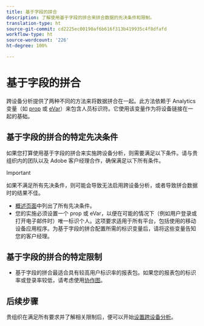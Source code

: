 ```yaml
---
title: 基于字段的拼合
description: 了解使用基于字段的拼合来拼合数据的先决条件和限制。
translation-type: ht
source-git-commit: cd2225ec00190af6b616f313b419935c4f8dfafd
workflow-type: ht
source-wordcount: '226'
ht-degree: 100%

---
```



# 基于字段的拼合

跨设备分析提供了两种不同的方法来将数据拼合在一起。此方法依赖于 Analytics 变量（如 [prop](/help/implement/vars/page-vars/prop.md) 或 [eVar](/help/implement/vars/page-vars/evar.md)）来包含人员标识符。它使用该变量作为将设备链接在一起的基础。

## 基于字段的拼合的特定先决条件

如果您打算使用基于字段的拼合来实施跨设备分析，则需要满足以下条件。请与贵组织内的团队以及 Adobe 客户经理合作，确保满足以下所有条件。

>[!IMPORTANT]
>
>如果不满足所有先决条件，则可能会导致无法启用跨设备分析，或者导致拼合数据时的结果不佳。

* [概述页面](overview.md)中列出了所有先决条件。
* 您的实施必须设置一个 prop 或 eVar，以便在可能的情况下（例如用户登录或打开电子邮件时）唯一标识个人。这项要求适用于所有平台，包括使用的移动设备应用程序。为基于字段的拼合配置所需的标识变量后，请将这些变量告知您的客户经理。

## 基于字段的拼合的特定限制

* 基于字段的拼合最适合具有较高用户标识率的报表包。如果您的报表包的标识率或登录率较低，请考虑使用[协作图](device-graph.md)。

## 后续步骤

贵组织在满足所有要求并了解相关限制后，便可以开始[设置跨设备分析](setup.md)。